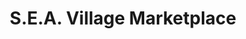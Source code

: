 ---
title: "S.E.A. Village Marketplace"
url: /pumpherston/s-e-a-village-marketplace/
shop: Feinkost
---